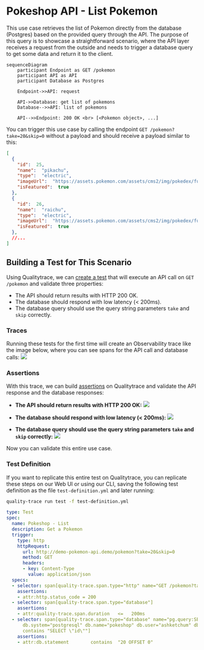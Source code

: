# Pokeshop API - List Pokemon

This use case retrieves the list of Pokemon directly from the database (Postgres) based on the provided query through the API. The purpose of this query is to showcase a straightforward scenario, where the API layer receives a request from the outside and needs to trigger a database query to get some data and return it to the client.

```mermaid
sequenceDiagram
    participant Endpoint as GET /pokemon
    participant API as API
    participant Database as Postgres
    
    Endpoint->>API: request

    API->>Database: get list of pokemons
    Database-->>API: list of pokemons

    API-->>Endpoint: 200 OK <br> [<Pokemon object>, ...]
```

You can trigger this use case by calling the endpoint `GET /pokemon?take=20&skip=0` without a payload and should receive a payload similar to this: 
```json
[
  {
    "id":  25,
    "name":  "pikachu",
    "type":  "electric",
    "imageUrl":  "https://assets.pokemon.com/assets/cms2/img/pokedex/full/025.png",
    "isFeatured":  true
  },
  {
    "id":  26,
    "name":  "raichu",
    "type":  "electric",
    "imageUrl":  "https://assets.pokemon.com/assets/cms2/img/pokedex/full/026.png",
    "isFeatured":  true
  },
  //...
]
```

## Building a Test for This Scenario

Using Qualitytrace, we can [create a test](../../../web-ui/creating-tests.md) that will execute an API call on `GET /pokemon` and validate three properties:
- The API should return results with HTTP 200 OK.
- The database should respond with low latency (< 200ms).
- The database query should use the query string parameters `take` and `skip` correctly.

### Traces

Running these tests for the first time will create an Observability trace like the image below, where you can see spans for the API call and database calls:
![](../images/list-pokemons-trace.png)

### Assertions

With this trace, we can build [assertions](../../../concepts/assertions.md) on Qualitytrace and validate the API response and the database responses:

- **The API should return results with HTTP 200 OK:**
![](../images/list-pokemons-api-test-spec.png)

- **The database should respond with low latency (< 200ms):**
![](../images/list-pokemons-db-latency-test-spec.png)

- **The database query should use the query string parameters `take` and `skip` correctly:**
![](../images/list-pokemons-db-query-test-spec.png)

Now you can validate this entire use case.

### Test Definition

If you want to replicate this entire test on Qualitytrace, you can replicate these steps on our Web UI or using our CLI, saving the following test definition as the file `test-definition.yml` and later running:

```sh
quality-trace run test -f test-definition.yml
```

```yaml
type: Test
spec:
  name: Pokeshop - List
  description: Get a Pokemon
  trigger:
    type: http
    httpRequest:
      url: http://demo-pokemon-api.demo/pokemon?take=20&skip=0
      method: GET
      headers:
      - key: Content-Type
        value: application/json
  specs:
  - selector: span[quality-trace.span.type="http" name="GET /pokemon?take=20&skip=0" http.method="GET"]
    assertions:
    - attr:http.status_code = 200
  - selector: span[quality-trace.span.type="database"]
    assertions:
    - attr:quality-trace.span.duration   <=   200ms
  - selector: span[quality-trace.span.type="database" name="pg.query:SELECT pokeshop"
      db.system="postgresql" db.name="pokeshop" db.user="ashketchum" db.statement
      contains "SELECT \"id\""]
    assertions:
    - attr:db.statement        contains  "20 OFFSET 0"
```

